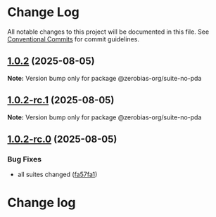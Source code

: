 # Change Log

All notable changes to this project will be documented in this file.
See [Conventional Commits](https://conventionalcommits.org) for commit guidelines.

## [1.0.2](https://github.com/zerobias-org/suite/compare/@zerobias-org/suite-no-pda@1.0.2-rc.1...@zerobias-org/suite-no-pda@1.0.2) (2025-08-05)

**Note:** Version bump only for package @zerobias-org/suite-no-pda





## [1.0.2-rc.1](https://github.com/zerobias-org/suite/compare/@zerobias-org/suite-no-pda@1.0.2-rc.0...@zerobias-org/suite-no-pda@1.0.2-rc.1) (2025-08-05)

**Note:** Version bump only for package @zerobias-org/suite-no-pda





## [1.0.2-rc.0](https://github.com/zerobias-org/suite/compare/@zerobias-org/suite-no-pda@1.0.1...@zerobias-org/suite-no-pda@1.0.2-rc.0) (2025-08-05)


### Bug Fixes

* all suites changed ([fa57fa1](https://github.com/zerobias-org/suite/commit/fa57fa1af7628003297df46b2d7740fe95bd2666))





# Change log
